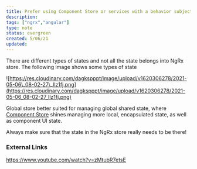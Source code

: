 ```yaml
---
title: Prefer using Component Store or services with a behavior subject for local state
description:
tags: ["ngrx","angular"]
type: note
status: evergreen
created: 5/06/21
updated:
---
```


There are different types of states and not all the state belongs into NgRx store. The following image shows some types of state 

![https://res.cloudinary.com/dagkspppt/image/upload/v1620306278/2021-05-06\_08-02-27\_llz1fj.png](https://res.cloudinary.com/dagkspppt/image/upload/v1620306278/2021-05-06_08-02-27_llz1fj.png)


Global store better suited for managing global shared state, where [Component Store](https://ngrx.io/guide/component-store/comparison#benefits-and-trade-offs) shines managing more local, encapsulated state, as well as component UI state.

Always make sure that the state in the NgRx store really needs to be there!

### External Links
https://www.youtube.com/watch?v=zMtubR7etsE